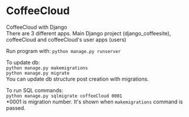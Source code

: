 # CoffeeCloud
CoffeeCloud with Django
<br>
There are 3 different apps. Main Django project (django_coffeesite), coffeeCloud and coffeeCloud's user apps (users)<br>

Run program with: `python manage.py runserver`

To update db: <br>
`python manage.py makemigrations`<br>
`python manage.py migrate`<br>
You can update db structure post creation with migrations. <br>

To run SQL commands:
 <br>
`python manage.py sqlmigrate coffeeCloud 0001`
<br>*0001 is migration number. It's shown when `makemigrations` command is passed.

